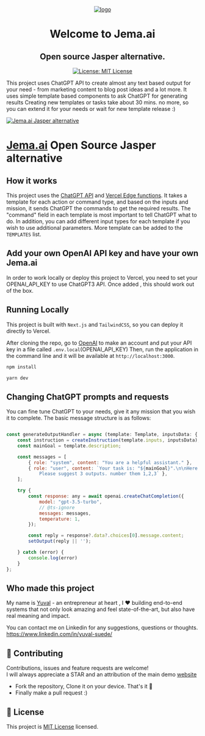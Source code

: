 <p align="center">
  <a href="https://jema.ai">
    <img style="max-width: 400px;"  alt="logo" src="https://www.jema.ai/images/logo.png">
  </a>
</p>

<h1 align="center">Welcome to Jema.ai</h1>
<h2 align="center">Open source Jasper alternative.</h2>
<p align="center">
  <a href="https://opensource.org/licenses/MIT" target="_blank">
    <img alt="License: MIT License" src="https://img.shields.io/badge/License-MIT License-yellow.svg" />
  </a>
</p>


This project uses ChatGPT API to create almost any text based output for your need - from marketing content
to blog post ideas and a lot more. It uses simple template based components to ask ChatGPT for generating results
Creating new templates or tasks take about 30 mins. no more, so you can extend it for your needs or wait for new
template release :)

[![Jema.ai Jasper alternative](./public/images/jema-screenshot.png)](https://jema.ai)

# [Jema.ai](https://jema.ai) Open Source Jasper alternative

## How it works

This project uses the [ChatGPT API](https://openai.com/api/)
and [Vercel Edge functions](https://vercel.com/features/edge-functions).
It takes a template for each action or command type, and based on the inputs and mission, it sends ChatGPT the commands
to get the required results.
The "command" field in each template is most important to tell ChatGPT what to do. In addition, you can add different
input types for each template if you wish to use additional parameters.
More template can be added to the `TEMPLATES` list.

## Add your own OpenAI API key and have your own Jema.ai

In order to work locally or deploy this project to Vercel, you need to set your OPENAI_API_KEY to use ChatGPT3 API.
Once added , this should work out of the box.

## Running Locally

This project is built with `Next.js` and `TailwindCSS`, so you can deploy it directly to Vercel.

After cloning the repo, go to [OpenAI](https://beta.openai.com/account/api-keys) to make an account and put your API key
in a file called `.env.local`(OPENAI_API_KEY)
Then, run the application in the command line and it will be available at `http://localhost:3000`.

```bash
npm install

yarn dev
```

## Changing ChatGPT prompts and requests

You can fine tune ChatGPT to your needs, give it any mission that you wish it to complete.
The basic message structure is as follows:

```javascript

const generateOutputHandler = async (template: Template, inputsData: { [key: string]: string }) => {
    const instruction = createInstruction(template.inputs, inputsData);
    const mainGoal = template.description;

    const messages = [
        { role: "system", content: "You are a helpful assistant." },
        { role: "user", content: `Your task is: "${mainGoal}".\n\nHere are the details:\n${instruction}. 
            Please suggest 3 outputs. number them 1,2,3` },
    ];

    try {
        const response: any = await openai.createChatCompletion({
            model: "gpt-3.5-turbo",
            // @ts-ignore
            messages: messages,
            temperature: 1,
        });

        const reply = response?.data?.choices[0].message.content;
        setOutput(reply || '');

    } catch (error) {
        console.log(error)
    }
};
```

## Who made this project

My name is [Yuval](https://www.linkedin.com/in/yuval-suede/) - an entrepreneur at heart , I ❤️ building end-to-end
systems that not only look amazing and feel state-of-the-art, but also have real meaning and impact.

You can contact me on Linkedin for any suggestions, questions or thoughts. 
https://www.linkedin.com/in/yuval-suede/

## 🤝 Contributing

Contributions, issues and feature requests are welcome!<br /> 
I will always appreciate a STAR and an attribution of the main demo [website](https://jema.ai)

* Fork the repository, Clone it on your device. That's it 🎉
* Finally make a pull request :)

## 📝 License

This project is [MIT License](https://opensource.org/licenses/MIT) licensed.

